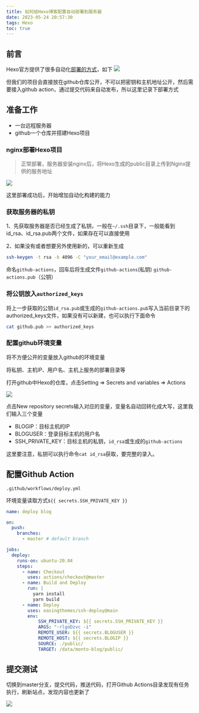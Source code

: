 ```yaml
---
title: 如何给Hexo博客配置自动部署到服务器
date: 2023-05-24 20:57:30
tags: Hexo
toc: true
---
```


## 前言

Hexo官方提供了很多自动化[部署的方式](https://hexo.io/docs/one-command-deployment#Git)，如下
![](images/hexo-deploy.png)

但我们的项目会直接放在github仓库公开，不可以把密钥和主机地址公开，然后需要接入github action，通过提交代码来自动发布，所以这里记录下部署方式

## 准备工作

- 一台远程服务器
- github一个仓库并搭建Hexo项目

### nginx部署Hexo项目

> 正常部署，服务器安装nginx后，将Hexo生成的public目录上传到Nginx提供的服务地址

![](/images/deploy1.png)

这里部署成功后，开始增加自动化构建的能力

### 获取服务器的私钥

1、先获取服务器是否已经生成了私钥，一般在`~/.ssh`目录下，一般能看到id_rsa、id_rsa.pub两个文件，如果存在可以直接使用

2、如果没有或者想要另外使用新的，可以重新生成

```bash
ssh-keygen -t rsa -b 4096 -C "your_email@example.com"
```
命名`github-actions`，回车后将生成文件`github-actions`(私钥) `github-actions.pub`（公钥）

### 将公钥放入`authorized_keys`

将上一步获取的公钥`id_rsa.pub`或生成的`github-actions.pub`写入当前目录下的authorized_keys文件，如果没有可以新建，也可以执行下面命令

```bash
cat github.pub >> authorized_keys
```

### 配置github环境变量

将不方便公开的变量放入github的环境变量

将私钥、主机IP、用户名、主机上服务的部署目录等

打开github中Hexo的仓库，点击Setting => Secrets and variables => Actions

![](/images/github-action.png)

点击New repository secrets输入对应的变量，变量名自动回转化成大写，这里我们输入三个变量

- BLOGIP：目标主机的IP
- BLOGUSER：登录目标主机的用户名
- SSH_PRIVATE_KEY：目标主机的私钥，`id_rsa`或生成的`github-actions`

这里要注意，私钥可以执行命令`cat id_rsa`获取，要完整的录入。

## 配置Github Action

`.github/workflows/deploy.yml`

环境变量读取方式`${{ secrets.SSH_PRIVATE_KEY }}`

```yml
name: deploy blog

on:
  push:
    branches:
      - master # default branch

jobs:
  deploy:
    runs-on: ubuntu-20.04
    steps:
      - name: Checkout
        uses: actions/checkout@master
      - name: Build and Deploy
        run: |
          yarn install 
          yarn build
      - name: Deploy
        uses: easingthemes/ssh-deploy@main
        env:
            SSH_PRIVATE_KEY: ${{ secrets.SSH_PRIVATE_KEY }}
            ARGS: "-rlgoDzvc -i"
            REMOTE_USER: ${{ secrets.BLOGUSER }}
            REMOTE_HOST: ${{ secrets.BLOGIP }}
            SOURCE: ./public/
            TARGET: /data/monto-blog/public/
```

## 提交测试

切换到master分支，提交代码，推送代码，打开Github Actions目录发现有任务执行，刷新站点，发现内容也更新了

![](/images/github-action1.png)



